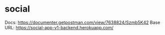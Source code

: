 # social

Docs: https://documenter.getpostman.com/view/7638824/Szmb5K42
Base URL: https://social-app-v1-backend.herokuapp.com/